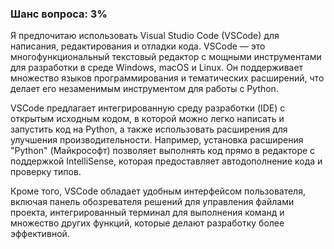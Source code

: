 ### Шанс вопроса: 3%

Я предпочитаю использовать Visual Studio Code (VSCode) для написания, редактирования и отладки кода. VSCode — это многофункциональный текстовый редактор с мощными инструментами для разработки в среде Windows, macOS и Linux. Он поддерживает множество языков программирования и тематических расширений, что делает его незаменимым инструментом для работы с Python.

VSCode предлагает интегрированную среду разработки (IDE) с открытым исходным кодом, в которой можно легко написать и запустить код на Python, а также использовать расширения для улучшения производительности. Например, установка расширения "Python" (Майкрософт) позволяет выполнять код прямо в редакторе с поддержкой IntelliSense, которая предоставляет автодополнение кода и проверку типов.

Кроме того, VSCode обладает удобным интерфейсом пользователя, включая панель обозревателя решений для управления файлами проекта, интегрированный терминал для выполнения команд и множество других функций, которые делают разработку более эффективной.